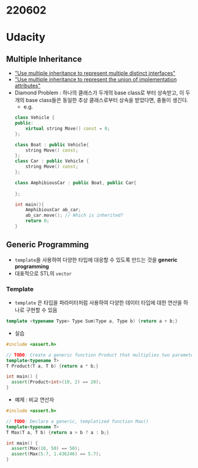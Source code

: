# 220602


<!--more-->
# Udacity
## Multiple Inheritance
* ["Use multiple inheritance to represent multiple distinct interfaces"](http://isocpp.github.io/CppCoreGuidelines/CppCoreGuidelines#c135-use-multiple-inheritance-to-represent-multiple-distinct-interfaces)
* ["Use multiple inheritance to represent the union of implementation attributes"](http://isocpp.github.io/CppCoreGuidelines/CppCoreGuidelines#c136-use-multiple-inheritance-to-represent-the-union-of-implementation-attributes)
* Diamond Problem : 하나의 클래스가 두개의 base class로 부터 상속받고, 이 두개의 base class들은 동일한 추상 클래스로부터 상속을 받았다면, 충돌이 생긴다.
	* e.g.
	```cpp
	class Vehicle {
	public:
	    virtual string Move() const = 0;
	};
	
	class Boat : public Vehicle{
	    string Move() const;
	}; 
	class Car : public Vehicle {
	    string Move() const;
	};
	
	class AmphibiousCar : public Boat, public Car{
	    
	};
	
	int main(){
	    AmphibiousCar ab_car;
	    ab_car.move(); // Which is inherited?
	    return 0;
	}
	
## Generic Programming
* `template`을 사용하여 다양한 타입에 대응할 수 있도록 만드는 것을 **generic programming**
* 대표적으로 STL의 `vector`
### Template
* `template` 은 타입을 파라미터처럼 사용하여 다양한 데이터 타입에 대한 연산을 하나로 구현할 수 있음
```cpp
template <typename Type> Type Sum(Type a, Type b) {return a + b;}
```
* 실습
```cpp
#include <assert.h>

// TODO: Create a generic function Product that multiplies two parameters
template<typename T>
T Product(T a, T b) {return a * b;}

int main() { 
  assert(Product<int>(10, 2) == 20); 
}
```
* 예제 : 비교 연산자
```cpp
#include <assert.h>

// TODO: Declare a generic, templatized function Max()
template<typename T>
T Max(T a, T b) {return a > b ? a : b;}

int main() { 
  assert(Max(10, 50) == 50);
  assert(Max(5.7, 1.436246) == 5.7);
}
```


